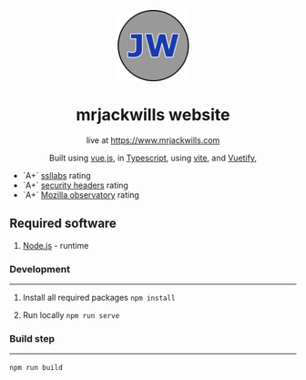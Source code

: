 <p align="center">
	<img src='./.github/logo.png' width='125px' />
</p>

<h1 align="center">mrjackwills website</h1>
<p align="center">
	live at <a href='https://www.mrjackwills.com' target='_blank' rel='noopener noreferrer'>https://www.mrjackwills.com</a>
</p>

<p align="center">
	Built using <a href='https://vuejs.org/' target='_blank' rel='noopener noreferrer'>vue.js</a>,
	in <a href='https://www.typescriptlang.org' target='_blank' rel='noopener noreferrer'>Typescript</a>,
	using <a href='https://vitejs.dev/' target='_blank' rel='noopener noreferrer'>vite</a>,
	and <a href='https://vuetifyjs.com/en/' target='_blank' rel='noopener noreferrer'>Vuetify</a>,

</p>

<p align="center">
	<ul>
		<li>`A+` <a href='https://www.ssllabs.com/ssltest/analyze.html?d=www.mrjackwills.com' target='_blank' rel='noopener noreferrer'>ssllabs</a> rating</li>
		<li>`A+` <a href='https://securityheaders.com/?q=https%3A%2F%2Fwww.mrjackwills.com%2F&followRedirects=on' target='_blank' rel='noopener noreferrer'>security headers</a> rating</li>
		<li>`A+` <a href='https://observatory.mozilla.org/analyze/www.mrjackwills.com' target='_blank' rel='noopener noreferrer'>Mozilla observatory</a> rating</li>
	</ul>
</p>

## Required software

1) <a href='https://nodejs.org/en/' target='_blank' rel='noopener noreferrer'>Node.js</a> - runtime


### Development
---
1) Install all required packages ```npm install```

2) Run locally ```npm run serve```

### Build step
---
 ```npm run build```